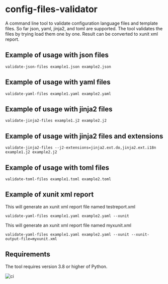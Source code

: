 # config-files-validator
A command line tool to validate configuration language files and template files. So far json, yaml, jinja2, and toml are supported. The tool validates
the files by trying load them one by one. Result can be converted to xunit xml report.

## Example of usage with json files
```
validate-json-files example1.json example2.json
```

## Example of usage with yaml files
```
validate-yaml-files example1.yaml example2.yaml
```

## Example of usage with jinja2 files
```
validate-jinja2-files example1.j2 example2.j2
```

## Example of usage with jinja2 files and extensions
```
validate-jinja2-files --j2-extensions=jinja2.ext.do,jinja2.ext.i18n example1.j2 example2.j2
```

## Example of usage with toml files
```
validate-toml-files example1.toml example2.toml
```

## Example of xunit xml report
This will generate an xunit xml report file named testreport.xml
```
validate-yaml-files example1.yaml example2.yaml --xunit
```
This will generate an xunit xml report file named myxunit.xml
```
validate-yaml-files example1.yaml example2.yaml --xunit --xunit-output-file=myxunit.xml
```

## Requirements
The tool requires version 3.8 or higher of Python.

![ci](https://github.com/feffe/config-files-validator/workflows/CI/badge.svg?branch=master)
